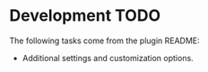 # Development TODO

The following tasks come from the plugin README:

- Additional settings and customization options.
